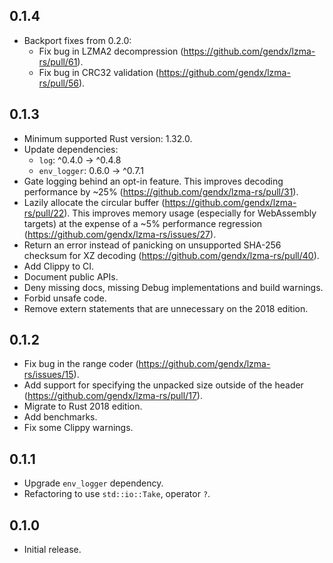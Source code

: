 ## 0.1.4

- Backport fixes from 0.2.0:
  - Fix bug in LZMA2 decompression (https://github.com/gendx/lzma-rs/pull/61).
  - Fix bug in CRC32 validation (https://github.com/gendx/lzma-rs/pull/56).

## 0.1.3

- Minimum supported Rust version: 1.32.0.
- Update dependencies:
  - `log`: ^0.4.0 -> ^0.4.8
  - `env_logger`: 0.6.0 -> ^0.7.1
- Gate logging behind an opt-in feature. This improves decoding performance by
  ~25% (https://github.com/gendx/lzma-rs/pull/31).
- Lazily allocate the circular buffer (https://github.com/gendx/lzma-rs/pull/22).
  This improves memory usage (especially for WebAssembly targets) at the expense
  of a ~5%  performance regression (https://github.com/gendx/lzma-rs/issues/27).
- Return an error instead of panicking on unsupported SHA-256 checksum for XZ
  decoding (https://github.com/gendx/lzma-rs/pull/40).
- Add Clippy to CI.
- Document public APIs.
- Deny missing docs, missing Debug implementations and build warnings.
- Forbid unsafe code.
- Remove extern statements that are unnecessary on the 2018 edition.

## 0.1.2

- Fix bug in the range coder (https://github.com/gendx/lzma-rs/issues/15).
- Add support for specifying the unpacked size outside of the header
  (https://github.com/gendx/lzma-rs/pull/17).
- Migrate to Rust 2018 edition.
- Add benchmarks.
- Fix some Clippy warnings.

## 0.1.1

- Upgrade `env_logger` dependency.
- Refactoring to use `std::io::Take`, operator `?`.

## 0.1.0

- Initial release.
